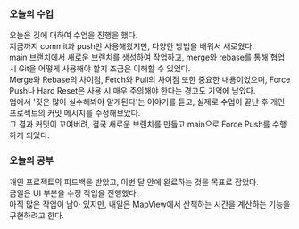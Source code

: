 ### 오늘의 수업

오늘은 깃에 대하여 수업을 진행을 했다.<br>
지금까지 commit과 push만 사용해왔지만, 다양한 방법을 배워서 새로웠다.<br>
 main 브랜치에서 새로운 브랜치를 생성하여 작업하고, merge와 rebase를 통해 협업 시 Git을 어떻게 사용해야 할지 조금은 이해할 수 있었다.<br>
Merge와 Rebase의 차이점, Fetch와 Pull의 차이점 또한 중요한 내용이었으며, Force Push나 Hard Reset은 사용 시 매우 주의해야 한다는 경고도 기억에 남았다.<br>
업에서 '깃은 많이 실수해봐야 알게된다'는 이야기를 듣고, 실제로 수업이 끝난 후 개인 프로젝트의 커밋 메시지를 수정해보았다.<br>
그 결과 커밋이 꼬여버려, 결국 새로운 브랜치를 만들고 main으로 Force Push를 수행하게 되었다.<br>

### 오늘의 공부

개인 프로젝트의 피드백을 받았고, 이번 달 안에 완료하는 것을 목표로 잡았다.<br>
금일은 UI 부분을 수정 작업을 진행했다.<br>
아직 많은 작업이 남아 있지만, 내일은 MapView에서 산책하는 시간을 계산하는 기능을 구현하려고 한다.<br>





